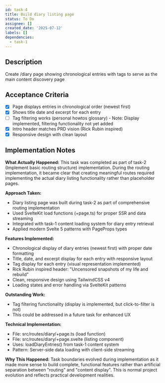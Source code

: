 ```yaml
---
id: task-4
title: Build diary listing page
status: To Do
assignee: []
created_date: '2025-07-12'
labels: []
dependencies:
  - task-1
---
```


## Description

Create /diary page showing chronological entries with tags to serve as the main content discovery page

## Acceptance Criteria

- [x] Page displays entries in chronological order (newest first)
- [x] Shows title date and excerpt for each entry
- [ ] Tag filtering works (personal howtos glossary) - Note: Display implemented, filtering functionality not yet added
- [x] Intro header matches PRD vision (Rick Rubin inspired)
- [x] Responsive design with clean layout

## Implementation Notes

**What Actually Happened:**
This task was completed as part of task-2 (Implement basic routing structure) implementation. During the routing implementation, it became clear that creating meaningful routes required implementing the actual diary listing functionality rather than placeholder pages.

**Approach Taken:**
- Diary listing page was built during task-2 as part of comprehensive routing implementation
- Used SvelteKit load functions (+page.ts) for proper SSR and data streaming  
- Integrated with task-1 content loading system for diary entry retrieval
- Applied modern Svelte 5 patterns with PageProps types

**Features Implemented:**
- Chronological display of diary entries (newest first) with proper date formatting
- Title, date, and excerpt display for each entry with responsive layout
- Tag display for each entry (visual representation implemented)
- Rick Rubin inspired header: "Uncensored snapshots of my life and rebuild"
- Clean, responsive design using TailwindCSS v4
- Loading states and error handling via SvelteKit patterns

**Outstanding Work:**
- Tag filtering functionality (display is implemented, but click-to-filter is not)
- This could be addressed in a future task for enhanced UX

**Technical Implementation:**
- File: src/routes/diary/+page.ts (load function)
- File: src/routes/diary/+page.svelte (listing component)
- Uses: loadDiaryEntries() from task-1 content system
- Pattern: Server-side data loading with client-side streaming

**Why This Happened:**
Task boundaries evolved during implementation as it made more sense to build complete, functional features rather than artificial separation between "routing" and "content display". This is normal project evolution and reflects practical development realities.
